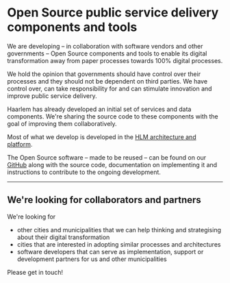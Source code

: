 # Open Source public service delivery components and tools

We are developing – in collaboration with software vendors and other governments – Open Source components and tools to enable its digital transformation away from paper processes towards 100% digital processes.

We hold the opinion that governments should have control over their processes and they should not be dependent on third parties. We have control over, can take responsibility for and can stimulate innovation and improve public service delivery.

Haarlem has already developed an initial set of services and data components. We're sharing the source code to these components with the goal of improving them collaboratively.

Most of what we develop is developed in the [HLM architecture and platform](hlm/index.md).

The Open Source software – made to be reused – can be found on our [GitHub](https://github.com/haarlem) along with the source code, documentation on implementing it and instructions to contribute to the ongoing development.

---

## We're looking for collaborators and partners

We're looking for

* other cities and municipalities that we can help thinking and strategising about their digital transformation
* cities that are interested in adopting similar processes and architectures
* software developers that can serve as implementation, support or development partners for us and other municipalities

Please get in touch!
